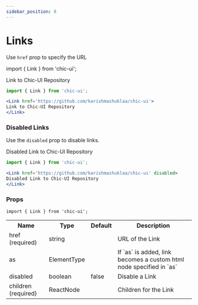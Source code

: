 ```yaml
---
sidebar_position: 8
---
```


# Links

Use `href` prop to specify the URL

import { Link } from 'chic-ui';

<Link href='https://github.com/karishmashuklaa/chic-ui'>
Link to Chic-UI Repository
</Link>

```jsx
import { Link } from 'chic-ui';

<Link href='https://github.com/karishmashuklaa/chic-ui'>
Link to Chic-UI Repository
</Link>
```

### Disabled Links
Use the `disabled` prop to disable links.

<Link href='https://github.com/karishmashuklaa/chic-ui' disabled>
Disabled Link to Chic-UI Repository
</Link>

```jsx
import { Link } from 'chic-ui';

<Link href='https://github.com/karishmashuklaa/chic-ui' disabled>
Disabled Link to Chic-UI Repository
</Link>
```

### Props

```
import { Link } from 'chic-ui';
```

<table>
  <tr>
     <th>Name</th>
     <th>Type</th>
     <th>Default</th>
     <th>Description</th>
  </tr>
  <tr>
    <td>href (required)</td>
    <td>string</td>
    <td></td>
    <td>URL of the Link</td>
  </tr>
  <tr>
    <td>as</td>
    <td>ElementType</td>
    <td></td>
    <td>If `as` is added, link becomes a custom html node specified in `as`</td>
  </tr>
  <tr>
    <td>disabled</td>
    <td>boolean</td>
    <td>false</td>
    <td>Disable a Link</td>
  </tr>
  <tr>
    <td>children (required)</td>
    <td>ReactNode</td>
    <td></td>
    <td>Children for the Link</td>
  </tr>
</table>
